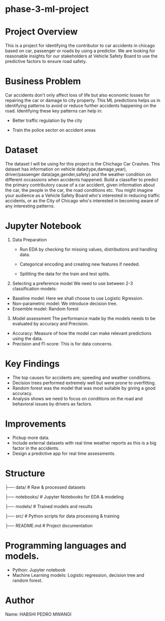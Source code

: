 # phase-3-ml-project

# Project Overview
This is a project for identifying the contributor to car accidents in chicago based on car, passenger or roads by using a predictor. 
We are looking for reasonable insights for our stakeholders at Vehicle Safety Board to use the predictive factors to ensure road safety.

# Business Problem
Car accidents don't only affect loss of life but also economic losses for repairing the car or damage to city property.
This ML predictions helps us in identifying patterns to avoid or reduce further accidents happening on the road.
Identifying these key patterns can help in:

  - Better traffic regulation by the city
  
  - Train the police sector on accident areas
    
# Dataset
The dataset I will be using for this project is the Chichago Car Crashes.
This dataset has information on vehicle data(type,damage,year), driver/passenger data(age,gender,safety) and the weather condition on different occassions when accidents happened.
Build a classifier to predict the primary contributory cause of a car accident, given information about the car, the people in the car, the road conditions etc. You might imagine your audience as a Vehicle Safety Board who's interested in reducing traffic accidents, or as the City of Chicago who's interested in becoming aware of any interesting patterns.

# Jupyter Notebook
1. Data Preparation
   
   - Run EDA by checking for missing values, distributions and handling data.
     
   - Categorical encoding and creating new features if needed.
     
   - Splitting the data for the train and test splits.
     
2. Selecting a preference model
  We need to use between 2-3 classification models:

  - Baseline model: Here we shall choose to use Logistic Rgression.
  - Non-parametric model: We introduce decision tree.
  - Ensemble model: Random forest
    
3. Model assessment
  The performance made by the models needs to be evaluated by accuracy and Precision.
  - Accuracy: Measure of how the model can make relevant predictions using the data. 
  - Precision and f1-score: This is for data concerns.
# Key Findings
  - The top causes for accidents are; speeding and weather conditions.
  - Decision trees performed extremely well but were prone to overfitting.
  - Random forest was the model that was most suitable by giving a good accuracy.
  - Analysis shows we need to focus on conditions on the road and behavioral issues by drivers as factors.
# Improvements

  - Pickup more data.
  - Include external datasets with real time weather reports as this is a big factor in the accidents.
  - Design a predictive app for real time assessments.
# Structure
├── data/                  # Raw & processed datasets

├── notebooks/             # Jupyter Notebooks for EDA & modeling

├── models/                # Trained models and results

├── src/                   # Python scripts for data processing & training

├── README.md              # Project documentation

# Programming languages and models.
  - Python: Jupyter notebook 
  - Machine Learning models: Logistic regression, decision tree and random forest.

# Author
Name: HABSHI PEDRO MWANGI
